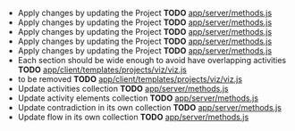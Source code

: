 - Apply changes by updating the Project __TODO__ [app/server/methods.js](app/server/methods.js)
- Apply changes by updating the Project __TODO__ [app/server/methods.js](app/server/methods.js)
- Apply changes by updating the Project __TODO__ [app/server/methods.js](app/server/methods.js)
- Apply changes by updating the Project __TODO__ [app/server/methods.js](app/server/methods.js)
- Apply changes by updating the Project __TODO__ [app/server/methods.js](app/server/methods.js)
- Each section should be wide enough to avoid have overlapping activities __TODO__ [app/client/templates/projects/viz/viz.js](app/client/templates/projects/viz/viz.js)
- to be removed __TODO__ [app/client/templates/projects/viz/viz.js](app/client/templates/projects/viz/viz.js)
- Update activities collection __TODO__ [app/server/methods.js](app/server/methods.js)
- Update activity elements collection __TODO__ [app/server/methods.js](app/server/methods.js)
- Update contradiction in its own collection __TODO__ [app/server/methods.js](app/server/methods.js)
- Update flow in its own collection __TODO__ [app/server/methods.js](app/server/methods.js)
